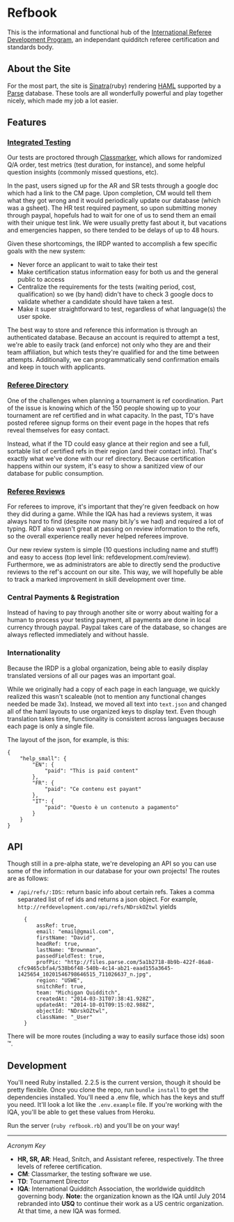 # Refbook
This is the informational and functional hub of the [International Referee Development Program](http://refdevelopment.com), an independant quidditch referee certification and standards body.

## About the Site
For the most part, the site is [Sinatra](http://www.sinatrarb.com)(ruby) rendering [HAML](http://haml.info) supported by a [Parse](http://parse.com) database. These tools are all wonderfully powerful and play together nicely, which made my job a lot easier.

## Features

### [Integrated Testing](http://refdevelopment.com/testing)
Our tests are proctored through [Classmarker](http://classmarker.com), which allows for randomized Q/A order, test metrics (test duration, for instance), and some helpful question insights (commonly missed questions, etc).

In the past, users signed up for the AR and SR tests through a google doc which had a link to the CM page. Upon completion, CM would tell them what they got wrong and it would periodically update our database (which was a gsheet). The HR test required payment, so upon submitting money through paypal, hopefuls had to wait for one of us to send them an email with their unique test link. We were usually pretty fast about it, but vacations and emergencies happen, so there tended to be delays of up to 48 hours.

Given these shortcomings, the IRDP wanted to accomplish a few specific goals with the new system:

* Never force an applicant to wait to take their test
* Make certification status information easy for both us and the general public to access
* Centralize the requirements for the tests (waiting period, cost, qualification) so we (by hand) didn't have to check 3 google docs to validate whether a candidate should have taken a test.
* Make it super straightforward to test, regardless of what language(s) the user spoke.

The best way to store and reference this information is through an authenticated database. Because an account is required to attempt a test, we're able to easily track (and enforce) not only who they are and their team affiliation, but which tests they're qualified for and the time between attempts. Additionally, we can programmatically send confirmation emails and keep in touch with applicants.

### [Referee Directory](http://refdevelopment.com/search/ALL)
One of the challenges when planning a tournament is ref coordination. Part of the issue is knowing which of the 150 people showing up to your tournament are ref certified and in what capacity. In the past, TD's have posted referee signup forms on their event page in the hopes that refs reveal themselves for easy contact.

Instead, what if the TD could easy glance at their region and see a full, sortable list of certified refs in their region (and their contact info). That's exactly what we've done with our ref directory. Because certification happens within our system, it's easy to show a sanitized view of our database for public consumption.

### [Referee Reviews](http://refdevelopment.com/review)
For referees to improve, it's important that they're given feedback on how they did during a game. While the IQA has had a reviews system, it was always hard to find (despite now many bit.ly's we had) and required a lot of typing. RDT also wasn't great at passing on review information to the refs, so the overall experience really never helped referees improve.

Our new review system is simple (10 questions including name and stuff!) and easy to access (top level link: refdevelopment.com/review). Furthermore, we as administrators are able to directly send the productive reviews to the ref's account on our site. This way, we will hopefully be able to track a marked improvement in skill development over time.

### Central Payments & Registration
Instead of having to pay through another site or worry about waiting for a human to process your testing payment, all payments are done in local currency through paypal. Paypal takes care of the database, so changes are always reflected immediately and without hassle.

### Internationality
Because the IRDP is a global organization, being able to easily display translated versions of all our pages was an important goal.

While we originally had a copy of each page in each language, we quickly realized this wasn't scaleable (not to mention any functional changes needed be made 3x). Instead, we moved all text into `text.json` and changed all of the haml layouts to use organized keys to display text. Even though translation takes time, functionality is consistent across languages because each page is only a single file.

The layout of the json, for example, is this:

	{
		"help_small": {
        	"EN": {
        		"paid": "This is paid content"
	        },
	        "FR": {
	        	"paid": "Ce contenu est payant"
	        },
	        "IT": {
	        	"paid": "Questo è un contenuto a pagamento"
	        }
        }
	}

## API
Though still in a pre-alpha state, we're developing an API so you can use some of the information in our database for your own projects! The routes are as follows:

* `/api/refs/:IDS`:: return basic info about certain refs. Takes a comma separated list of ref ids and returns a json object. For example, `http://refdevelopment.com/api/refs/NDrskOZtwl` yields

		{
			assRef: true,
			email: "email@gmail.com",
			firstName: "David",
			headRef: true,
			lastName: "Brownman",
			passedFieldTest: true,
			profPic: "http://files.parse.com/5a1b2718-8b9b-422f-86a8-cfc9465cbfa4/538b6f48-540b-4c14-ab21-eaad155a3645-1425654_10201546798646515_711026637_n.jpg",
			region: "USWE",
			snitchRef: true,
			team: "Michigan Quidditch",
			createdAt: "2014-03-31T07:38:41.928Z",
			updatedAt: "2014-10-01T09:15:02.988Z",
			objectId: "NDrskOZtwl",
			className: "_User"
		}

There will be more routes (including a way to easily surface those ids) soon &trade;.

## Development

You'll need Ruby installed. 2.2.5 is the current version, though it should be pretty flexible. Once you clone the repo, run `bundle install` to get the dependencies installed. You'll need a .env file, which has the keys and stuff you need. It'll look a lot like the `.env.example` file. If you're working with the IQA, you'll be able to get these values from Heroku.

Run the server (`ruby refbook.rb`) and you'll be on your way!

---

_Acronym Key_

* __HR, SR, AR__: Head, Snitch, and Assistant referee, respectively. The three levels of referee certification.
* __CM__: Classmarker, the testing software we use.
* __TD__: Tournament Director
* __IQA__: International Quidditch Association, the worldwide quidditch governing body. __Note:__ the organization known as the IQA until July 2014 rebranded into __USQ__ to continue their work as a US centric organization. At that time, a new IQA was formed.
